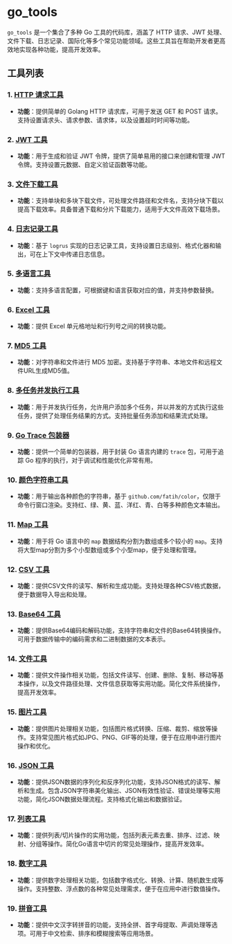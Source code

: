 # go_tools

`go_tools` 是一个集合了多种 Go 工具的代码库，涵盖了 HTTP 请求、JWT 处理、文件下载、日志记录、国际化等多个常见功能领域。这些工具旨在帮助开发者更高效地实现各种功能，提高开发效率。

## 工具列表

### 1. [HTTP 请求工具](http_tools/readme.md)

- **功能**：提供简单的 Golang HTTP 请求库，可用于发送 GET 和 POST 请求。支持设置请求头、请求参数、请求体，以及设置超时时间等功能。

### 2. [JWT 工具](jwt_tools/readme.md)

- **功能**：用于生成和验证 JWT 令牌，提供了简单易用的接口来创建和管理 JWT 令牌。支持设置元数据、自定义验证函数等功能。

### 3. [文件下载工具](downloader/readme.md)

- **功能**：支持单块和多块下载文件，可处理文件路径和文件名，支持分块下载以提高下载效率。具备普通下载和分片下载能力，适用于大文件高效下载场景。

### 4. [日志记录工具](logger_tools/readme.md)

- **功能**：基于 `logrus` 实现的日志记录工具，支持设置日志级别、格式化器和输出，可在上下文中传递日志信息。

### 5. [多语言工具](i18n_tools/readme.md)

- **功能**：支持多语言配置，可根据键和语言获取对应的值，并支持参数替换。

### 6. [Excel 工具](excel_tools/readme.md)

- **功能**：提供 Excel 单元格地址和行列号之间的转换功能。

### 7. [MD5 工具](md5/readme.md)

- **功能**：对字符串和文件进行 MD5 加密。支持基于字符串、本地文件和远程文件URL生成MD5值。

### 8. [多任务并发执行工具](multi_runner/readme.md)

- **功能**：用于并发执行任务，允许用户添加多个任务，并以并发的方式执行这些任务，提供了处理任务结果的方式。支持批量任务添加和结果流式处理。

### 9. [Go Trace 包装器](go_trace/readme.md)

- **功能**：提供一个简单的包装器，用于封装 Go 语言内建的 `trace` 包，可用于追踪 Go 程序的执行，对于调试和性能优化非常有用。

### 10. [颜色字符串工具](color_string/readme.md)

- **功能**：用于输出各种颜色的字符串，基于 `github.com/fatih/color`，仅限于命令行窗口渲染。支持红、绿、黄、蓝、洋红、青、白等多种颜色文本输出。

### 11. [Map 工具](map_tools/readme.md)

- **功能**：用于将 Go 语言中的 `map` 数据结构分割为数组或多个较小的 `map`。支持将大型map分割为多个小型数组或多个小型map，便于处理和管理。

### 12. [CSV 工具](csv_tools/readme.md)

- **功能**：提供CSV文件的读写、解析和生成功能。支持处理各种CSV格式数据，便于数据导入导出和处理。

### 13. [Base64 工具](base64_tools/readme.md)

- **功能**：提供Base64编码和解码功能，支持字符串和文件的Base64转换操作。可用于数据传输中的编码需求和二进制数据的文本表示。

### 14. [文件工具](file_tools/readme.md)

- **功能**：提供文件操作相关功能，包括文件读写、创建、删除、复制、移动等基本操作，以及文件路径处理、文件信息获取等实用功能。简化文件系统操作，提高开发效率。

### 15. [图片工具](img_tools/readme.md)

- **功能**：提供图片处理相关功能，包括图片格式转换、压缩、裁剪、缩放等操作。支持常见图片格式如JPG、PNG、GIF等的处理，便于在应用中进行图片操作和优化。

### 16. [JSON 工具](json_tools/readme.md)

- **功能**：提供JSON数据的序列化和反序列化功能，支持JSON格式的读写、解析和生成。包含JSON字符串美化输出、JSON有效性验证、错误处理等实用功能，简化JSON数据处理流程。支持格式化输出和数据验证。

### 17. [列表工具](list_tools/readme.md)

- **功能**：提供列表/切片操作的实用功能，包括列表元素去重、排序、过滤、映射、分组等操作。简化Go语言中切片的常见处理操作，提高开发效率。

### 18. [数字工具](number_tools/readme.md)

- **功能**：提供数字处理相关功能，包括数字格式化、转换、计算、随机数生成等操作。支持整数、浮点数的各种常见处理需求，便于在应用中进行数值操作。

### 19. [拼音工具](pinyin_tools/readme.md)

- **功能**：提供中文汉字转拼音的功能，支持全拼、首字母提取、声调处理等选项。可用于中文检索、排序和模糊搜索等应用场景。
